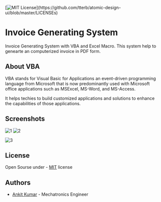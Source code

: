 
[![MIT License](https://img.shields.io/apm/l/atomic-design-ui.svg?)](https://github.com/tterb/atomic-design-ui/blob/master/LICENSEs)
 
# Invoice Generating System
Invoice Generating System with VBA and Excel Macro. This system help to genearte an computerized invoice in PDF form.  
## About VBA
VBA stands for Visual Basic for Applications an event-driven programming language from Microsoft that is now predominantly used with Microsoft office applications such as MSExcel, MS-Word, and MS-Access.

It helps techies to build customized applications and solutions to enhance the capabilities of those applications. 


## Screenshots
![1](https://user-images.githubusercontent.com/85494641/170651440-10c525a5-df36-4f75-a1a4-c615f2477a08.png)
![2](https://user-images.githubusercontent.com/85494641/170651505-e425f232-c2a5-45d3-a58f-6451441ebd87.png)

![3](https://user-images.githubusercontent.com/85494641/170651464-53aef9c6-1849-4323-a120-17ddadcfd9c4.png)






## License

Open Sourse under - [MIT](https://choosealicense.com/licenses/mit/) license


## Authors

- [Ankit Kumar](https://www.github.com/ankitkumar174)   - Mechatronics Engineer


